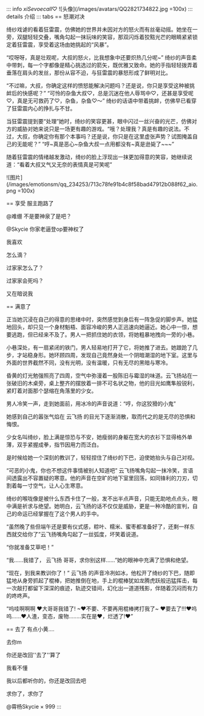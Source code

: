 ::: info _xiSevoecall_♡
![头像](/images/avatars/QQ2821734822.jpg =100x)
::: details 介绍
::: tabs
== 怒潮对决

绮纱戏谑的看着狂雷震，仿佛她的世界并未因对方的怒火而有丝毫动摇。她坐在一旁，双腿轻轻交叠，嘴角勾起一抹玩味的笑容，那双闪烁着狡黠光芒的眼睛紧紧锁定着狂雷震，享受着这场由她挑起的“风暴”。

“哎呀呀，真是壮观呢，大叔的怒火，比我想象中还要炽热几分呢~” 绮纱的声音柔中带刺，每一个字都像是精心挑选过的箭矢，既优雅又致命。她的手指轻轻拨弄着垂落在肩头的发丝，那份从容不迫，与狂雷震的暴怒形成了鲜明对比。

“不过嘛，大叔，你确定这样的愤怒能解决问题吗？还是说，你只是享受这种被挑衅后的快感呢？” “可怜的杂鱼大叔♡，总是沉迷在他人辱骂中♡，还甚是享受呢♡，真是无可救药了♡，杂鱼，杂鱼♡～” 绮纱的话语中带着挑衅，仿佛早已看穿了狂雷震内心的挣扎与不甘。

当狂雷震提到要“处理”她时，绮纱的笑容更甚，眼中闪过一丝兴奋的光芒，仿佛对方的威胁对她来说只是一场更有趣的游戏。“哦？处理我？真是有趣的说法。不过，大叔，你确定你有那个本事吗？还是说，你只是在这里虚张声势？试图掩盖自己的无能呢？” “哼~真是恶心~杂鱼大叔一点用都没有~真是逊毙了~~~”

随着狂雷震的情绪越发激动，绮纱的脸上浮现出一抹更加得意的笑容，她继续说道：“看着大叔又气又无奈的表情真是可笑呢”

![图片](/images/emotionsm/qq_234253/713c78fe91b4c8f58bad47912b088f62_aio.png =100x)

== 享受
服主跑路了

@难绷 不是要神泉了是吧？

@Skycie 你家老逼登op要神权了

我喜欢

怎么滴？

过家家怎么了？

过家家会死吗？

又在暗说我

== 满意了

正当她沉浸在自己的得意的思绪中时，突然感觉到身后有一阵急促的脚步声。她猛地回头，却只见一个身材魁梧、面容冷峻的男人正迅速向她逼近。她心中一惊，想要逃跑，但已经来不及了。男人一把抓住她的衣领，将她粗暴地拽向一旁的小巷。

小巷深处，有一扇紧闭的铁门，男人轻易地打开了它，将她推了进去。她踉跄了几步，才站稳身形。她环顾四周，发现自己竟然身处一个阴暗潮湿的地下室。这里与外面的世界截然不同，没有光明，没有温暖，只有无尽的黑暗与寒冷。

昏黄的灯光勉强照亮了四周，空气中弥漫着一股陈旧与霉湿的味道。云飞扬站在一张破旧的木桌旁，桌上整齐的摆放着一排不可名状之物，他的目光如鹰隼般锐利，紧盯着对面那个瑟缩在角落里的少女。

男人冷笑一声，走到她面前，用冰冷的声音说道：“哼，你这狡猾的小鬼”

她感到自己的嚣张气焰在 云飞扬 的目光下逐渐消散，取而代之的是无尽的恐惧和悔恨。

少女名叫绮纱，脸上满是惊恐与不安，她瘦弱的身躯在宽大的衣衫下显得格外单薄，双手紧握成拳，指节因用力而泛白。

是时候给她一个深刻的教训了，轻轻捏住了绮纱的下巴，迫使她抬头与自己对视。

“可恶的小鬼，你也不想这件事情被别人知道吧”
云飞扬嘴角勾起一抹冷笑，言语间透露出不容置疑的寒意。他的声音在空旷的地下室里回荡，如同锋利的刀刃，切割着每一寸空气，让人心生寒意。

绮纱的喉咙像是被什么东西卡住了一般，发不出半点声音，只能无助地点点头，眼中满是祈求与绝望。她明白，云飞扬的话不仅仅是威胁，更是一种冷酷的宣判，自己的命运已经掌握在了这个男人的手中。

“虽然晚了些但端午还是要有仪式感，粽叶、糯米、蜜枣都准备好了，还剩一样东西就交给你了”云飞扬嘴角勾起了一丝弧度，坏笑着说道。

“你就准备艾草吧！”

“我……我错了， 云飞扬 哥哥，求你别这样……”她的眼神中充满了恐惧和绝望。

“现在，到我来教训你了！” 云飞扬 的声音冷冽如冰，他松开了绮纱的下巴，随即猛地从身旁抓起了棍棒，把她推倒在地，手上的棍棒犹如龙腾虎跃般迅猛挥击，每一次敲打都留下深深的痕迹，轨迹交错间，幻化出一道道残影，伴随着沉闷而有力的咚咚声。

“呜哇啊啊啊 ♥大哥哥我错了! ~♥不要、不要再用棍棒拷打我了~ ♥要去了!!!♥呜呜......♥人渣，变态，废物..…...实在是♥，烂透了!♥”

== 去了
有点小黄....

去你m

你还是改回''去了''算了

我看不懂

我以后都听你的，你还是改回去吧

求你了，求你了

@霄杨Skycie × 999
:::